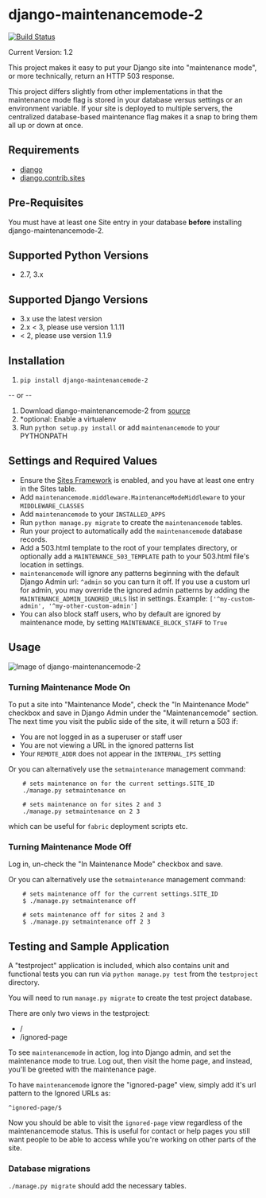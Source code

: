 # django-maintenancemode-2

[![Build Status](https://travis-ci.org/alsoicode/django-maintenancemode-2.svg)](https://travis-ci.org/alsoicode/django-maintenancemode-2)

Current Version: 1.2

This project makes it easy to put your Django site into "maintenance mode", or more technically, return an HTTP 503 response.

This project differs slightly from other implementations in that the maintenance mode flag is stored in your database versus settings or an environment variable. If your site is deployed to multiple servers, the centralized database-based maintenance flag makes it a snap to bring them all up or down at once.

## Requirements
- [django](https://www.djangoproject.com/download/)
- [django.contrib.sites](https://docs.djangoproject.com/en/1.11/ref/contrib/sites/)

## Pre-Requisites
You must have at least one Site entry in your database **before** installing django-maintenancemode-2.

## Supported Python Versions
- 2.7, 3.x

## Supported Django Versions
- 3.x use the latest version
- 2.x < 3, please use version 1.1.11
- < 2, please use version 1.1.9

## Installation
1. `pip install django-maintenancemode-2`

-- or --

1. Download django-maintenancemode-2 from [source](https://github.com/alsoicode/django-maintenancemode-2/archive/master.zip)
2. *optional: Enable a virtualenv
3. Run `python setup.py install` or add `maintenancemode` to your PYTHONPATH

## Settings and Required Values
- Ensure the [Sites Framework](https://docs.djangoproject.com/en/1.11/ref/contrib/sites/) is enabled, and you have at least one entry in the Sites table.
- Add `maintenancemode.middleware.MaintenanceModeMiddleware` to your `MIDDLEWARE_CLASSES`
- Add `maintenancemode` to your `INSTALLED_APPS`
- Run `python manage.py migrate` to create the `maintenancemode` tables.
- Run your project to automatically add the `maintenancemode` database records.
- Add a 503.html template to the root of your templates directory, or optionally add a `MAINTENANCE_503_TEMPLATE` path to your 503.html file's location in settings.
- `maintenancemode` will ignore any patterns beginning with the default Django Admin url: `^admin` so you can turn it off. If you use a custom url for admin, you may override the ignored admin patterns by adding the `MAINTENANCE_ADMIN_IGNORED_URLS` list in settings. Example: `['^my-custom-admin', '^my-other-custom-admin']`
- You can also block staff users, who by default are ignored by maintenance mode, by setting `MAINTENANCE_BLOCK_STAFF` to `True`

## Usage

![Image of django-maintenancemode-2](http://res.cloudinary.com/alsoicode/image/upload/v1449537052/django-maintenancemode-2/maintenancemode.jpg)

### Turning Maintenance Mode **On**
To put a site into "Maintenance Mode", check the "In Maintenance Mode" checkbox and save in Django Admin under the "Maintenancemode" section. The next time you visit the public side of the site, it will return a 503 if:

- You are not logged in as a superuser or staff user
- You are not viewing a URL in the ignored patterns list
- Your `REMOTE_ADDR` does not appear in the `INTERNAL_IPS` setting


Or you can alternatively use the `setmaintenance` management command:

```
    # sets maintenance on for the current settings.SITE_ID
    ./manage.py setmaintenance on

    # sets maintenance on for sites 2 and 3
    ./manage.py setmaintenance on 2 3
```

which can be useful for `fabric` deployment scripts etc.

### Turning Maintenance Mode **Off**
Log in, un-check the "In Maintenance Mode" checkbox and save.

Or you can alternatively use the `setmaintenance` management command:

```
    # sets maintenance off for the current settings.SITE_ID
    $ ./manage.py setmaintenance off

    # sets maintenance off for sites 2 and 3
    $ ./manage.py setmaintenance off 2 3
```

## Testing and Sample Application
A "testproject" application is included, which also contains unit and functional tests you can run via `python manage.py test` from the `testproject` directory.

You will need to run `manage.py migrate` to create the test project database.

There are only two views in the testproject:
- /
- /ignored-page

To see `maintenancemode` in action, log into Django admin, and set the maintenance mode to true. Log out, then visit the home page, and instead, you'll be greeted with the maintenance page.

To have `maintenancemode` ignore the "ignored-page" view, simply add it's url pattern to the Ignored URLs as:

    ^ignored-page/$

Now you should be able to visit the `ignored-page` view regardless of the maintenancemode status. This is useful for contact or help pages you still want people to be able to access while you're working on other parts of the site.

### Database migrations
`./manage.py migrate` should add the necessary tables.
